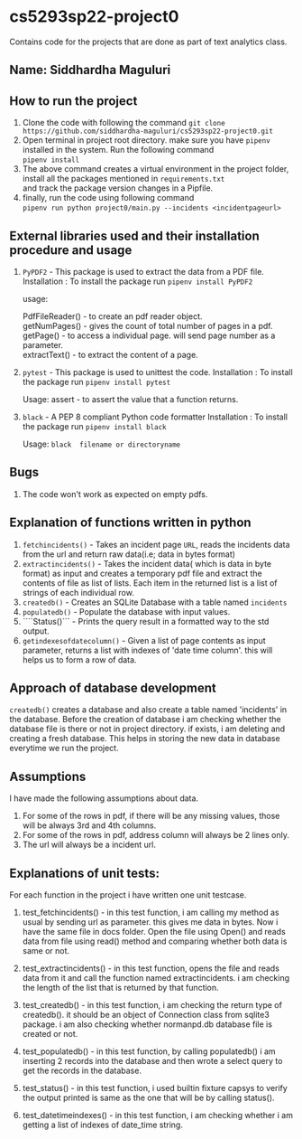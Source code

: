 # cs5293sp22-project0
Contains code for the projects that are done as part of text analytics class.  

## Name: Siddhardha Maguluri  

## How to run the project  
1. Clone the code with following the command ```git clone https://github.com/siddhardha-maguluri/cs5293sp22-project0.git```  
2. Open terminal in project root directory. make sure you have ```pipenv``` installed in the system. Run the following command  
   ```pipenv install``` 
3. The above command creates a virtual environment in the project folder, install all the packages mentioned in ```requirements.txt```  
   and track the package version changes in a Pipfile. 
4. finally, run the code using following command  
   `pipenv run python project0/main.py --incidents <incidentpageurl>`

## External libraries used and their installation procedure and usage
1. ```PyPDF2``` - This package is used to extract the data from a PDF file.  
   Installation : To install the package run ```pipenv install PyPDF2```

   usage:  

   PdfFileReader() - to create an pdf reader object.  
   getNumPages()   - gives the count of total number of pages in a pdf.  
   getPage()       - to access a individual page. will send page number as a parameter.  
   extractText()   - to extract the content of a page.  
   
2. ```pytest``` - This package is used to unittest the code.
   Installation : To install the package run ```pipenv install pytest```
   
   Usage:
   assert - to assert the value that a function returns.


3. ```black```  - A PEP 8 compliant Python code formatter
   Installation : To install the package run ```pipenv install black```

   Usage: ```black  filename or directoryname```

## Bugs
1. The code won't work as expected on empty pdfs.

## Explanation of functions written in python 

1. ```fetchincidents()```     - Takes an incident page ```URL```, reads the incidents data from the url and return raw data(i.e; data in bytes format)  
2. ```extractincidents()```   - Takes the incident data( which is data in byte format) as input and creates a temporary pdf file and extract the contents of file as list of lists. Each item in the returned list is a list of strings of each individual row.  
3. ```createdb()```           - Creates an SQLite Database with a table named ```incidents```  
4. ```populatedb()```         - Populate the database with input values.  
5. ````Status()```            - Prints the query result in a formatted way to the std output.  
6. ```getindexesofdatecolumn()``` - Given a list of page contents as input parameter, returns a list with indexes of 'date time column'. this will helps us to form a row of data. 


## Approach of database development

```createdb()``` creates a database and also create a table named 'incidents' in the database. Before the creation of database i am checking whether the database file is there or not in project directory. if exists, i am deleting and creating a fresh database. This helps in storing the new data in database everytime we run the project. 

## Assumptions
I have made the following assumptions about data.  
1. For some of the rows in pdf, if there will be any missing values, those will be always 3rd and 4th columns.
2. For some of the rows in pdf, address column will always be 2 lines only.
3. The url will always be a incident url.

## Explanations of unit tests:

For each function in the project i have written one unit testcase.

1. test_fetchincidents() - in this test function, i am calling my method as usual by sending url as parameter. this gives me data in bytes. Now i have the same file in docs folder. Open the file using Open() and reads data from file using read() method and comparing whether both data is same or not.

2. test_extractincidents() - in this test function, opens the file and reads data from it and call the function named extractincidents. i am checking the length of the list that is returned by that function. 

3. test_createdb() - in this test function, i am checking the return type of createdb(). it should be an object of Connection class from sqlite3 package. i am also checking whether normanpd.db database file is created or not.

4. test_populatedb() - in this test function, by calling populatedb() i am inserting 2 records into the database and then wrote a select query to get the records in the database.

5. test_status() - in this test function, i used builtin fixture capsys to verify the output printed is same as the one that will be by calling status().

6. test_datetimeindexes() - in this test function, i am checking whether i am getting a list of indexes of date_time string. 
